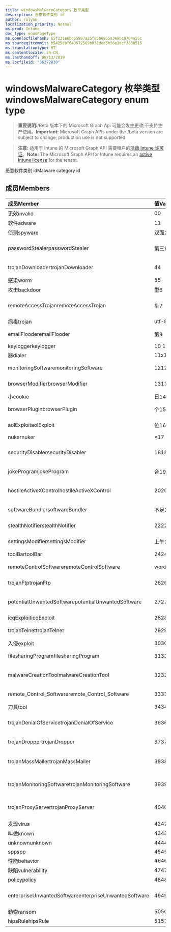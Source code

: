 ```yaml
---
title: windowsMalwareCategory 枚举类型
description: 恶意软件类别 id
author: rolyon
localization_priority: Normal
ms.prod: Intune
doc_type: enumPageType
ms.openlocfilehash: 65f231e6bc65997a25f85b6955a3e9bc9764a55c
ms.sourcegitcommit: b5425ebf648572569b032ded5b56e1dcf3830515
ms.translationtype: MT
ms.contentlocale: zh-CN
ms.lasthandoff: 08/13/2019
ms.locfileid: "36372830"
---
```

# <a name="windowsmalwarecategory-enum-type"></a><span data-ttu-id="a1f67-103">windowsMalwareCategory 枚举类型</span><span class="sxs-lookup"><span data-stu-id="a1f67-103">windowsMalwareCategory enum type</span></span>

> <span data-ttu-id="a1f67-104">**重要说明:**/Beta 版本下的 Microsoft Graph Api 可能会发生更改;不支持生产使用。</span><span class="sxs-lookup"><span data-stu-id="a1f67-104">**Important:** Microsoft Graph APIs under the /beta version are subject to change; production use is not supported.</span></span>

> <span data-ttu-id="a1f67-105">**注意:** 适用于 Intune 的 Microsoft Graph API 需要租户的[活动 Intune 许可证](https://go.microsoft.com/fwlink/?linkid=839381)。</span><span class="sxs-lookup"><span data-stu-id="a1f67-105">**Note:** The Microsoft Graph API for Intune requires an [active Intune license](https://go.microsoft.com/fwlink/?linkid=839381) for the tenant.</span></span>

<span data-ttu-id="a1f67-106">恶意软件类别 id</span><span class="sxs-lookup"><span data-stu-id="a1f67-106">Malware category id</span></span>

## <a name="members"></a><span data-ttu-id="a1f67-107">成员</span><span class="sxs-lookup"><span data-stu-id="a1f67-107">Members</span></span>
|<span data-ttu-id="a1f67-108">成员</span><span class="sxs-lookup"><span data-stu-id="a1f67-108">Member</span></span>|<span data-ttu-id="a1f67-109">值</span><span class="sxs-lookup"><span data-stu-id="a1f67-109">Value</span></span>|<span data-ttu-id="a1f67-110">说明</span><span class="sxs-lookup"><span data-stu-id="a1f67-110">Description</span></span>|
|:---|:---|:---|
|<span data-ttu-id="a1f67-111">无效</span><span class="sxs-lookup"><span data-stu-id="a1f67-111">invalid</span></span>|<span data-ttu-id="a1f67-112">0</span><span class="sxs-lookup"><span data-stu-id="a1f67-112">0</span></span>|<span data-ttu-id="a1f67-113">Invalid</span><span class="sxs-lookup"><span data-stu-id="a1f67-113">Invalid</span></span>|
|<span data-ttu-id="a1f67-114">软件</span><span class="sxs-lookup"><span data-stu-id="a1f67-114">adware</span></span>|<span data-ttu-id="a1f67-115">1</span><span class="sxs-lookup"><span data-stu-id="a1f67-115">1</span></span>|<span data-ttu-id="a1f67-116">软件</span><span class="sxs-lookup"><span data-stu-id="a1f67-116">Adware</span></span>|
|<span data-ttu-id="a1f67-117">侦测</span><span class="sxs-lookup"><span data-stu-id="a1f67-117">spyware</span></span>|<span data-ttu-id="a1f67-118">双面</span><span class="sxs-lookup"><span data-stu-id="a1f67-118">2</span></span>|<span data-ttu-id="a1f67-119">侦测</span><span class="sxs-lookup"><span data-stu-id="a1f67-119">Spyware</span></span>|
|<span data-ttu-id="a1f67-120">passwordStealer</span><span class="sxs-lookup"><span data-stu-id="a1f67-120">passwordStealer</span></span>|<span data-ttu-id="a1f67-121">第三章</span><span class="sxs-lookup"><span data-stu-id="a1f67-121">3</span></span>|<span data-ttu-id="a1f67-122">密码 stealer</span><span class="sxs-lookup"><span data-stu-id="a1f67-122">Password stealer</span></span>|
|<span data-ttu-id="a1f67-123">trojanDownloader</span><span class="sxs-lookup"><span data-stu-id="a1f67-123">trojanDownloader</span></span>|<span data-ttu-id="a1f67-124">4</span><span class="sxs-lookup"><span data-stu-id="a1f67-124">4</span></span>|<span data-ttu-id="a1f67-125">特洛伊木马下载程序</span><span class="sxs-lookup"><span data-stu-id="a1f67-125">Trojan downloader</span></span>|
|<span data-ttu-id="a1f67-126">感染</span><span class="sxs-lookup"><span data-stu-id="a1f67-126">worm</span></span>|<span data-ttu-id="a1f67-127">5</span><span class="sxs-lookup"><span data-stu-id="a1f67-127">5</span></span>|<span data-ttu-id="a1f67-128">感染</span><span class="sxs-lookup"><span data-stu-id="a1f67-128">Worm</span></span>|
|<span data-ttu-id="a1f67-129">攻击</span><span class="sxs-lookup"><span data-stu-id="a1f67-129">backdoor</span></span>|<span data-ttu-id="a1f67-130">型</span><span class="sxs-lookup"><span data-stu-id="a1f67-130">6</span></span>|<span data-ttu-id="a1f67-131">攻击</span><span class="sxs-lookup"><span data-stu-id="a1f67-131">Backdoor</span></span>|
|<span data-ttu-id="a1f67-132">remoteAccessTrojan</span><span class="sxs-lookup"><span data-stu-id="a1f67-132">remoteAccessTrojan</span></span>|<span data-ttu-id="a1f67-133">步</span><span class="sxs-lookup"><span data-stu-id="a1f67-133">7</span></span>|<span data-ttu-id="a1f67-134">远程访问特洛伊木马</span><span class="sxs-lookup"><span data-stu-id="a1f67-134">Remote access Trojan</span></span>|
|<span data-ttu-id="a1f67-135">病毒</span><span class="sxs-lookup"><span data-stu-id="a1f67-135">trojan</span></span>|<span data-ttu-id="a1f67-136">utf-8</span><span class="sxs-lookup"><span data-stu-id="a1f67-136">8</span></span>|<span data-ttu-id="a1f67-137">病毒</span><span class="sxs-lookup"><span data-stu-id="a1f67-137">Trojan</span></span>|
|<span data-ttu-id="a1f67-138">emailFlooder</span><span class="sxs-lookup"><span data-stu-id="a1f67-138">emailFlooder</span></span>|<span data-ttu-id="a1f67-139">第</span><span class="sxs-lookup"><span data-stu-id="a1f67-139">9</span></span>|<span data-ttu-id="a1f67-140">电子邮件 flooder</span><span class="sxs-lookup"><span data-stu-id="a1f67-140">Email flooder</span></span>|
|<span data-ttu-id="a1f67-141">keylogger</span><span class="sxs-lookup"><span data-stu-id="a1f67-141">keylogger</span></span>|<span data-ttu-id="a1f67-142">10 </span><span class="sxs-lookup"><span data-stu-id="a1f67-142">10</span></span>|<span data-ttu-id="a1f67-143">Keylogger</span><span class="sxs-lookup"><span data-stu-id="a1f67-143">Keylogger</span></span>|
|<span data-ttu-id="a1f67-144">器</span><span class="sxs-lookup"><span data-stu-id="a1f67-144">dialer</span></span>|<span data-ttu-id="a1f67-145">11x17</span><span class="sxs-lookup"><span data-stu-id="a1f67-145">11</span></span>|<span data-ttu-id="a1f67-146">器</span><span class="sxs-lookup"><span data-stu-id="a1f67-146">Dialer</span></span>|
|<span data-ttu-id="a1f67-147">monitoringSoftware</span><span class="sxs-lookup"><span data-stu-id="a1f67-147">monitoringSoftware</span></span>|<span data-ttu-id="a1f67-148">12</span><span class="sxs-lookup"><span data-stu-id="a1f67-148">12</span></span>|<span data-ttu-id="a1f67-149">监视软件</span><span class="sxs-lookup"><span data-stu-id="a1f67-149">Monitoring software</span></span>|
|<span data-ttu-id="a1f67-150">browserModifier</span><span class="sxs-lookup"><span data-stu-id="a1f67-150">browserModifier</span></span>|<span data-ttu-id="a1f67-151">13</span><span class="sxs-lookup"><span data-stu-id="a1f67-151">13</span></span>|<span data-ttu-id="a1f67-152">浏览器修饰符</span><span class="sxs-lookup"><span data-stu-id="a1f67-152">Browser modifier</span></span>|
|<span data-ttu-id="a1f67-153">小</span><span class="sxs-lookup"><span data-stu-id="a1f67-153">cookie</span></span>|<span data-ttu-id="a1f67-154">日</span><span class="sxs-lookup"><span data-stu-id="a1f67-154">14</span></span>|<span data-ttu-id="a1f67-155">Cookie</span><span class="sxs-lookup"><span data-stu-id="a1f67-155">Cookie</span></span>|
|<span data-ttu-id="a1f67-156">browserPlugin</span><span class="sxs-lookup"><span data-stu-id="a1f67-156">browserPlugin</span></span>|<span data-ttu-id="a1f67-157">个</span><span class="sxs-lookup"><span data-stu-id="a1f67-157">15</span></span>|<span data-ttu-id="a1f67-158">浏览器插件</span><span class="sxs-lookup"><span data-stu-id="a1f67-158">Browser plugin</span></span>|
|<span data-ttu-id="a1f67-159">aolExploit</span><span class="sxs-lookup"><span data-stu-id="a1f67-159">aolExploit</span></span>|<span data-ttu-id="a1f67-160">位</span><span class="sxs-lookup"><span data-stu-id="a1f67-160">16</span></span>|<span data-ttu-id="a1f67-161">AOL 攻击</span><span class="sxs-lookup"><span data-stu-id="a1f67-161">AOL exploit</span></span>|
|<span data-ttu-id="a1f67-162">nuker</span><span class="sxs-lookup"><span data-stu-id="a1f67-162">nuker</span></span>|<span data-ttu-id="a1f67-163">×</span><span class="sxs-lookup"><span data-stu-id="a1f67-163">17</span></span>|<span data-ttu-id="a1f67-164">Nuker</span><span class="sxs-lookup"><span data-stu-id="a1f67-164">Nuker</span></span>|
|<span data-ttu-id="a1f67-165">securityDisabler</span><span class="sxs-lookup"><span data-stu-id="a1f67-165">securityDisabler</span></span>|<span data-ttu-id="a1f67-166">18</span><span class="sxs-lookup"><span data-stu-id="a1f67-166">18</span></span>|<span data-ttu-id="a1f67-167">安全 disabler</span><span class="sxs-lookup"><span data-stu-id="a1f67-167">Security disabler</span></span>|
|<span data-ttu-id="a1f67-168">jokeProgram</span><span class="sxs-lookup"><span data-stu-id="a1f67-168">jokeProgram</span></span>|<span data-ttu-id="a1f67-169">合</span><span class="sxs-lookup"><span data-stu-id="a1f67-169">19</span></span>|<span data-ttu-id="a1f67-170">玩笑程序</span><span class="sxs-lookup"><span data-stu-id="a1f67-170">Joke program</span></span>|
|<span data-ttu-id="a1f67-171">hostileActiveXControl</span><span class="sxs-lookup"><span data-stu-id="a1f67-171">hostileActiveXControl</span></span>|<span data-ttu-id="a1f67-172">20</span><span class="sxs-lookup"><span data-stu-id="a1f67-172">20</span></span>|<span data-ttu-id="a1f67-173">恶意 ActiveX 控件</span><span class="sxs-lookup"><span data-stu-id="a1f67-173">Hostile ActiveX control</span></span>|
|<span data-ttu-id="a1f67-174">softwareBundler</span><span class="sxs-lookup"><span data-stu-id="a1f67-174">softwareBundler</span></span>|<span data-ttu-id="a1f67-175">不足</span><span class="sxs-lookup"><span data-stu-id="a1f67-175">21</span></span>|<span data-ttu-id="a1f67-176">软件捆绑程序</span><span class="sxs-lookup"><span data-stu-id="a1f67-176">Software bundler</span></span>|
|<span data-ttu-id="a1f67-177">stealthNotifier</span><span class="sxs-lookup"><span data-stu-id="a1f67-177">stealthNotifier</span></span>|<span data-ttu-id="a1f67-178">22</span><span class="sxs-lookup"><span data-stu-id="a1f67-178">22</span></span>|<span data-ttu-id="a1f67-179">隐形修饰符</span><span class="sxs-lookup"><span data-stu-id="a1f67-179">Stealth modifier</span></span>|
|<span data-ttu-id="a1f67-180">settingsModifier</span><span class="sxs-lookup"><span data-stu-id="a1f67-180">settingsModifier</span></span>|<span data-ttu-id="a1f67-181">上午</span><span class="sxs-lookup"><span data-stu-id="a1f67-181">23</span></span>|<span data-ttu-id="a1f67-182">Settings 修饰符</span><span class="sxs-lookup"><span data-stu-id="a1f67-182">Settings modifier</span></span>|
|<span data-ttu-id="a1f67-183">toolBar</span><span class="sxs-lookup"><span data-stu-id="a1f67-183">toolBar</span></span>|<span data-ttu-id="a1f67-184">24</span><span class="sxs-lookup"><span data-stu-id="a1f67-184">24</span></span>|<span data-ttu-id="a1f67-185">工具栏</span><span class="sxs-lookup"><span data-stu-id="a1f67-185">Toolbar</span></span>|
|<span data-ttu-id="a1f67-186">remoteControlSoftware</span><span class="sxs-lookup"><span data-stu-id="a1f67-186">remoteControlSoftware</span></span>|<span data-ttu-id="a1f67-187">word</span><span class="sxs-lookup"><span data-stu-id="a1f67-187">25</span></span>|<span data-ttu-id="a1f67-188">远程控制软件</span><span class="sxs-lookup"><span data-stu-id="a1f67-188">Remote control software</span></span>|
|<span data-ttu-id="a1f67-189">trojanFtp</span><span class="sxs-lookup"><span data-stu-id="a1f67-189">trojanFtp</span></span>|<span data-ttu-id="a1f67-190">26</span><span class="sxs-lookup"><span data-stu-id="a1f67-190">26</span></span>|<span data-ttu-id="a1f67-191">特洛伊木马 FTP</span><span class="sxs-lookup"><span data-stu-id="a1f67-191">Trojan FTP</span></span>|
|<span data-ttu-id="a1f67-192">potentialUnwantedSoftware</span><span class="sxs-lookup"><span data-stu-id="a1f67-192">potentialUnwantedSoftware</span></span>|<span data-ttu-id="a1f67-193">27</span><span class="sxs-lookup"><span data-stu-id="a1f67-193">27</span></span>|<span data-ttu-id="a1f67-194">潜在的不需要的软件</span><span class="sxs-lookup"><span data-stu-id="a1f67-194">Potential unwanted software</span></span>|
|<span data-ttu-id="a1f67-195">icqExploit</span><span class="sxs-lookup"><span data-stu-id="a1f67-195">icqExploit</span></span>|<span data-ttu-id="a1f67-196">28</span><span class="sxs-lookup"><span data-stu-id="a1f67-196">28</span></span>|<span data-ttu-id="a1f67-197">ICQ 攻击</span><span class="sxs-lookup"><span data-stu-id="a1f67-197">ICQ exploit</span></span>|
|<span data-ttu-id="a1f67-198">trojanTelnet</span><span class="sxs-lookup"><span data-stu-id="a1f67-198">trojanTelnet</span></span>|<span data-ttu-id="a1f67-199">29</span><span class="sxs-lookup"><span data-stu-id="a1f67-199">29</span></span>|<span data-ttu-id="a1f67-200">特洛伊木马 telnet</span><span class="sxs-lookup"><span data-stu-id="a1f67-200">Trojan telnet</span></span>|
|<span data-ttu-id="a1f67-201">入侵</span><span class="sxs-lookup"><span data-stu-id="a1f67-201">exploit</span></span>|<span data-ttu-id="a1f67-202">30</span><span class="sxs-lookup"><span data-stu-id="a1f67-202">30</span></span>|<span data-ttu-id="a1f67-203">入侵</span><span class="sxs-lookup"><span data-stu-id="a1f67-203">Exploit</span></span>|
|<span data-ttu-id="a1f67-204">filesharingProgram</span><span class="sxs-lookup"><span data-stu-id="a1f67-204">filesharingProgram</span></span>|<span data-ttu-id="a1f67-205">31</span><span class="sxs-lookup"><span data-stu-id="a1f67-205">31</span></span>|<span data-ttu-id="a1f67-206">文件共享程序</span><span class="sxs-lookup"><span data-stu-id="a1f67-206">File sharing program</span></span>|
|<span data-ttu-id="a1f67-207">malwareCreationTool</span><span class="sxs-lookup"><span data-stu-id="a1f67-207">malwareCreationTool</span></span>|<span data-ttu-id="a1f67-208">32</span><span class="sxs-lookup"><span data-stu-id="a1f67-208">32</span></span>|<span data-ttu-id="a1f67-209">恶意软件创建工具</span><span class="sxs-lookup"><span data-stu-id="a1f67-209">Malware creation tool</span></span>|
|<span data-ttu-id="a1f67-210">remote_Control_Software</span><span class="sxs-lookup"><span data-stu-id="a1f67-210">remote_Control_Software</span></span>|<span data-ttu-id="a1f67-211">33</span><span class="sxs-lookup"><span data-stu-id="a1f67-211">33</span></span>|<span data-ttu-id="a1f67-212">远程控制软件</span><span class="sxs-lookup"><span data-stu-id="a1f67-212">Remote control software</span></span>|
|<span data-ttu-id="a1f67-213">刀具</span><span class="sxs-lookup"><span data-stu-id="a1f67-213">tool</span></span>|<span data-ttu-id="a1f67-214">34</span><span class="sxs-lookup"><span data-stu-id="a1f67-214">34</span></span>|<span data-ttu-id="a1f67-215">工具</span><span class="sxs-lookup"><span data-stu-id="a1f67-215">Tool</span></span>|
|<span data-ttu-id="a1f67-216">trojanDenialOfService</span><span class="sxs-lookup"><span data-stu-id="a1f67-216">trojanDenialOfService</span></span>|<span data-ttu-id="a1f67-217">36</span><span class="sxs-lookup"><span data-stu-id="a1f67-217">36</span></span>|<span data-ttu-id="a1f67-218">特洛伊木马拒绝服务</span><span class="sxs-lookup"><span data-stu-id="a1f67-218">Trojan denial of service</span></span>|
|<span data-ttu-id="a1f67-219">trojanDropper</span><span class="sxs-lookup"><span data-stu-id="a1f67-219">trojanDropper</span></span>|<span data-ttu-id="a1f67-220">37</span><span class="sxs-lookup"><span data-stu-id="a1f67-220">37</span></span>|<span data-ttu-id="a1f67-221">特洛伊木马程序吸管</span><span class="sxs-lookup"><span data-stu-id="a1f67-221">Trojan dropper</span></span>|
|<span data-ttu-id="a1f67-222">trojanMassMailer</span><span class="sxs-lookup"><span data-stu-id="a1f67-222">trojanMassMailer</span></span>|<span data-ttu-id="a1f67-223">38</span><span class="sxs-lookup"><span data-stu-id="a1f67-223">38</span></span>|<span data-ttu-id="a1f67-224">特洛伊木马邮件群发程序</span><span class="sxs-lookup"><span data-stu-id="a1f67-224">Trojan mass mailer</span></span>|
|<span data-ttu-id="a1f67-225">trojanMonitoringSoftware</span><span class="sxs-lookup"><span data-stu-id="a1f67-225">trojanMonitoringSoftware</span></span>|<span data-ttu-id="a1f67-226">39</span><span class="sxs-lookup"><span data-stu-id="a1f67-226">39</span></span>|<span data-ttu-id="a1f67-227">特洛伊木马监视软件</span><span class="sxs-lookup"><span data-stu-id="a1f67-227">Trojan monitoring software</span></span>|
|<span data-ttu-id="a1f67-228">trojanProxyServer</span><span class="sxs-lookup"><span data-stu-id="a1f67-228">trojanProxyServer</span></span>|<span data-ttu-id="a1f67-229">40</span><span class="sxs-lookup"><span data-stu-id="a1f67-229">40</span></span>|<span data-ttu-id="a1f67-230">特洛伊木马代理服务器</span><span class="sxs-lookup"><span data-stu-id="a1f67-230">Trojan proxy server</span></span>|
|<span data-ttu-id="a1f67-231">发现</span><span class="sxs-lookup"><span data-stu-id="a1f67-231">virus</span></span>|<span data-ttu-id="a1f67-232">42</span><span class="sxs-lookup"><span data-stu-id="a1f67-232">42</span></span>|<span data-ttu-id="a1f67-233">发现</span><span class="sxs-lookup"><span data-stu-id="a1f67-233">Virus</span></span>|
|<span data-ttu-id="a1f67-234">叫做</span><span class="sxs-lookup"><span data-stu-id="a1f67-234">known</span></span>|<span data-ttu-id="a1f67-235">43</span><span class="sxs-lookup"><span data-stu-id="a1f67-235">43</span></span>|<span data-ttu-id="a1f67-236">叫做</span><span class="sxs-lookup"><span data-stu-id="a1f67-236">Known</span></span>|
|<span data-ttu-id="a1f67-237">unknown</span><span class="sxs-lookup"><span data-stu-id="a1f67-237">unknown</span></span>|<span data-ttu-id="a1f67-238">44</span><span class="sxs-lookup"><span data-stu-id="a1f67-238">44</span></span>|<span data-ttu-id="a1f67-239">未知</span><span class="sxs-lookup"><span data-stu-id="a1f67-239">Unknown</span></span>|
|<span data-ttu-id="a1f67-240">spp</span><span class="sxs-lookup"><span data-stu-id="a1f67-240">spp</span></span>|<span data-ttu-id="a1f67-241">45</span><span class="sxs-lookup"><span data-stu-id="a1f67-241">45</span></span>|<span data-ttu-id="a1f67-242">SPP</span><span class="sxs-lookup"><span data-stu-id="a1f67-242">SPP</span></span>|
|<span data-ttu-id="a1f67-243">性能</span><span class="sxs-lookup"><span data-stu-id="a1f67-243">behavior</span></span>|<span data-ttu-id="a1f67-244">46</span><span class="sxs-lookup"><span data-stu-id="a1f67-244">46</span></span>|<span data-ttu-id="a1f67-245">行为</span><span class="sxs-lookup"><span data-stu-id="a1f67-245">Behavior</span></span>|
|<span data-ttu-id="a1f67-246">缺陷</span><span class="sxs-lookup"><span data-stu-id="a1f67-246">vulnerability</span></span>|<span data-ttu-id="a1f67-247">47</span><span class="sxs-lookup"><span data-stu-id="a1f67-247">47</span></span>|<span data-ttu-id="a1f67-248">缺陷</span><span class="sxs-lookup"><span data-stu-id="a1f67-248">Vulnerability</span></span>|
|<span data-ttu-id="a1f67-249">policy</span><span class="sxs-lookup"><span data-stu-id="a1f67-249">policy</span></span>|<span data-ttu-id="a1f67-250">48</span><span class="sxs-lookup"><span data-stu-id="a1f67-250">48</span></span>|<span data-ttu-id="a1f67-251">策略</span><span class="sxs-lookup"><span data-stu-id="a1f67-251">Policy</span></span>|
|<span data-ttu-id="a1f67-252">enterpriseUnwantedSoftware</span><span class="sxs-lookup"><span data-stu-id="a1f67-252">enterpriseUnwantedSoftware</span></span>|<span data-ttu-id="a1f67-253">49</span><span class="sxs-lookup"><span data-stu-id="a1f67-253">49</span></span>|<span data-ttu-id="a1f67-254">企业不需要的软件</span><span class="sxs-lookup"><span data-stu-id="a1f67-254">Enterprise Unwanted Software</span></span>|
|<span data-ttu-id="a1f67-255">勒索</span><span class="sxs-lookup"><span data-stu-id="a1f67-255">ransom</span></span>|<span data-ttu-id="a1f67-256">50</span><span class="sxs-lookup"><span data-stu-id="a1f67-256">50</span></span>|<span data-ttu-id="a1f67-257">勒索</span><span class="sxs-lookup"><span data-stu-id="a1f67-257">Ransom</span></span>|
|<span data-ttu-id="a1f67-258">hipsRule</span><span class="sxs-lookup"><span data-stu-id="a1f67-258">hipsRule</span></span>|<span data-ttu-id="a1f67-259">51</span><span class="sxs-lookup"><span data-stu-id="a1f67-259">51</span></span>|<span data-ttu-id="a1f67-260">HIPS 规则</span><span class="sxs-lookup"><span data-stu-id="a1f67-260">HIPS Rule</span></span>|



